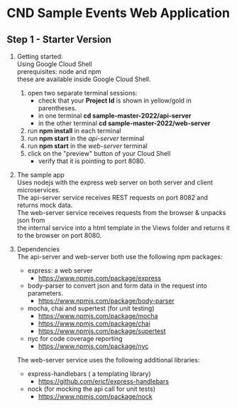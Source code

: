 # CND Sample Events Web Application
## Step 1 - Starter Version
1. Getting started:  
   Using Google Cloud Shell  
   prerequisites: node and npm  
   these are available inside Google Cloud Shell.
    1. open two separate terminal sessions:
        * check that your **Project Id** is shown in yellow/gold in parentheses.
        * in one terminal **cd sample-master-2022/api-server**
        * in the other terminal **cd sample-master-2022/web-server**
    1. run **npm install** in each terminal
    1. run **npm start** in the *api-server* terminal
    1. run **npm start** in the *web-server* terminal
    1. click on the "preview" button of your Cloud Shell 
       * verify that it is pointing to port 8080.

1. The sample app  
   Uses nodejs with the express web server on both server and client microservices.  
   The api-server service receives REST requests on port 8082 and returns mock data.  
   The web-server service receives requests from the browser & unpacks json from  
   the internal service into a html template in the Views folder
   and returns it to the browser on port 8080.

1. Dependencies  
   The api-server and web-server both use the following npm packages:

    * express: a web server
        * https://www.npmjs.com/package/express
    * body-parser to convert json and form data in the request into parameters.
        * https://www.npmjs.com/package/body-parser
    * mocha, chai and supertest (for unit testing)
        * https://www.npmjs.com/package/mocha
        * https://www.npmjs.com/package/chai
        * https://www.npmjs.com/package/supertest
    * nyc for code coverage reporting
        *  https://www.npmjs.com/package/nyc

   The web-server service uses the following additional libraries:

    * express-handlebars ( a templating library)
        * https://github.com/ericf/express-handlebars
    * nock (for mocking the api call for unit tests)
        * https://www.npmjs.com/package/nock

